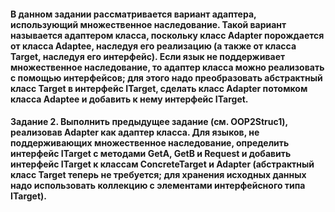 #### В данном задании рассматривается вариант адаптера, использующий множественное наследование. Такой вариант называется адаптером класса, поскольку класс Adapter порождается от класса Adaptee, наследуя его реализацию (а также от класса Target, наследуя его интерфейс). Если язык не поддерживает множественное наследование, то адаптер класса можно реализовать с помощью интерфейсов; для этого надо преобразовать абстрактный класс Target в интерфейс ITarget, сделать класс Adapter потомком класса Adaptee и добавить к нему интерфейс ITarget.

#### Задание 2. Выполнить предыдущее задание (см. OOP2Struc1), реализовав Adapter как адаптер класса. Для языков, не поддерживающих множественное наследование, определить интерфейс ITarget с методами GetA, GetB и Request и добавить интерфейс ITarget к классам ConcreteTarget и Adapter (абстрактный класс Target теперь не требуется; для хранения исходных данных надо использовать коллекцию с элементами интерфейсного типа ITarget). 